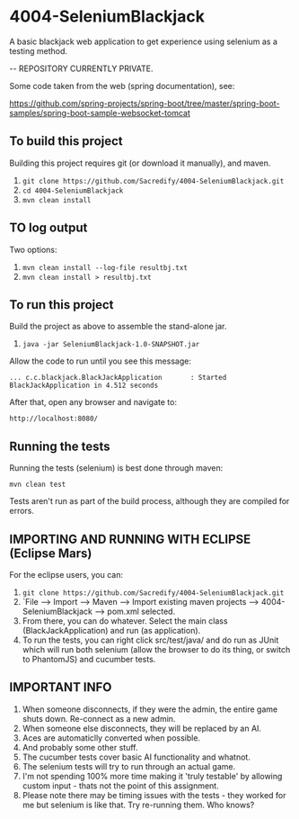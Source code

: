 # 4004-SeleniumBlackjack
A basic blackjack web application to get experience using selenium as a testing method.

-- REPOSITORY CURRENTLY PRIVATE.


Some code taken from the web (spring documentation), see:

https://github.com/spring-projects/spring-boot/tree/master/spring-boot-samples/spring-boot-sample-websocket-tomcat


To build this project
---------------------

Building this project requires git (or download it manually), and maven. 

  1. `git clone https://github.com/Sacredify/4004-SeleniumBlackjack.git`
  2. `cd 4004-SeleniumBlackjack`
  3. `mvn clean install`
  
TO log output
-------------

Two options:

  1. `mvn clean install --log-file resultbj.txt`
  2. `mvn clean install > resultbj.txt`

To run this project
-------------------

Build the project as above to assemble the stand-alone jar.

  1. `java -jar SeleniumBlackjack-1.0-SNAPSHOT.jar`

Allow the code to run until you see this message:
  
  `... c.c.blackjack.BlackJackApplication       : Started BlackJackApplication in 4.512 seconds`
  
After that, open any browser and navigate to:

  `http://localhost:8080/`

Running the tests
-----------------

Running the tests (selenium) is best done through maven:

  `mvn clean test`
  
Tests aren't run as part of the build process, although they are compiled for errors.

IMPORTING AND RUNNING WITH ECLIPSE (Eclipse Mars)
----------------------

For the eclipse users, you can:

  1. `git clone https://github.com/Sacredify/4004-SeleniumBlackjack.git`
  2. `File --> Import --> Maven --> Import existing maven projects --> 4004-SeleniumBlackjack --> pom.xml selected.
  3. From there, you can do whatever. Select the main class (BlackJackApplication) and run (as application).
  4. To run the tests, you can right click src/test/java/ and do run as JUnit which will run both selenium (allow the browser to do its thing, or switch to PhantomJS) and cucumber tests. 

IMPORTANT INFO
--------------

  1. When someone disconnects, if they were the admin, the entire game shuts down. Re-connect as a new admin.
  2. When someone else disconnects, they will be replaced by an AI.
  3. Aces are automaticlly converted when possible.
  4. And probably some other stuff.
  5. The cucumber tests cover basic AI functionality and whatnot.
  6. The selenium tests will try to run through an actual game.
  7. I'm not spending 100% more time making it 'truly testable' by allowing custom input - thats not the point of this assignment.
  8. Please note there may be timing issues with the tests - they worked for me but selenium is like that. Try re-running them. Who knows?
